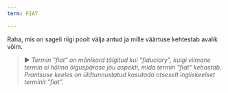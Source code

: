 ```yaml
---
term: FIAT

---
```

Raha, mis on sageli riigi poolt välja antud ja mille väärtuse kehtestab avalik võim.

> ► *Termin "fiat" on mõnikord tõlgitud kui "fiduciary", kuigi viimane termin ei hõlma õiguspärase jõu aspekti, mida termin "fiat" kehastab. Prantsuse keeles on üldtunnustatud kasutada otseselt ingliskeelset terminit "fiat".*